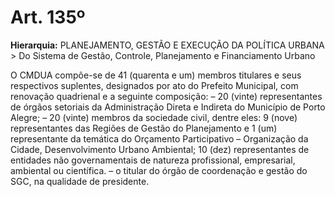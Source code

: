 # Art. 135º

**Hierarquia:** PLANEJAMENTO, GESTÃO E EXECUÇÃO DA POLÍTICA URBANA > Do Sistema de Gestão, Controle, Planejamento e Financiamento Urbano

O CMDUA compõe-se de 41 (quarenta e um) membros titulares e seus respectivos suplentes, designados por ato do Prefeito Municipal, com renovação quadrienal e a seguinte composição:
– 20 (vinte) representantes de órgãos setoriais da Administração Direta e Indireta do Município de Porto Alegre;
– 20 (vinte) membros da sociedade civil, dentre eles:
9 (nove) representantes das Regiões de Gestão do Planejamento e 1 (um) representante da temática do Orçamento Participativo – Organização da Cidade, Desenvolvimento Urbano Ambiental;
10 (dez) representantes de entidades não governamentais de natureza profissional, empresarial, ambiental ou científica.
– o titular do órgão de coordenação e gestão do SGC, na qualidade de presidente.






